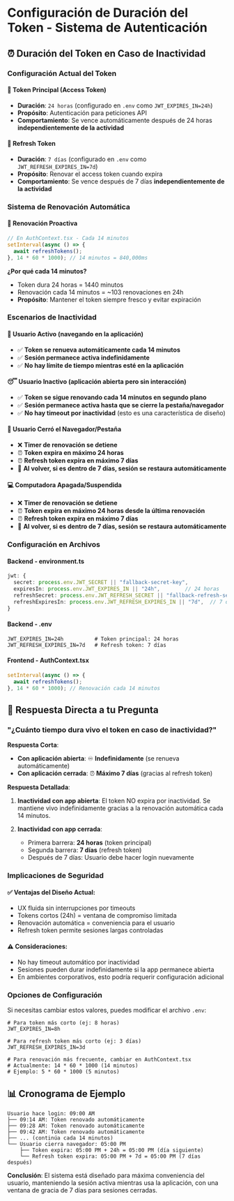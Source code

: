 # Configuración de Duración del Token - Sistema de Autenticación

## ⏰ **Duración del Token en Caso de Inactividad**

### **Configuración Actual del Token**

#### 🔑 **Token Principal (Access Token)**

- **Duración**: `24 horas` (configurado en `.env` como `JWT_EXPIRES_IN=24h`)
- **Propósito**: Autenticación para peticiones API
- **Comportamiento**: Se vence automáticamente después de 24 horas **independientemente de la actividad**

#### 🔄 **Refresh Token**

- **Duración**: `7 días` (configurado en `.env` como `JWT_REFRESH_EXPIRES_IN=7d`)
- **Propósito**: Renovar el access token cuando expira
- **Comportamiento**: Se vence después de 7 días **independientemente de la actividad**

### **Sistema de Renovación Automática**

#### 🤖 **Renovación Proactiva**

```typescript
// En AuthContext.tsx - Cada 14 minutos
setInterval(async () => {
  await refreshTokens();
}, 14 * 60 * 1000); // 14 minutos = 840,000ms
```

**¿Por qué cada 14 minutos?**

- Token dura 24 horas = 1440 minutos
- Renovación cada 14 minutos = ~103 renovaciones en 24h
- **Propósito**: Mantener el token siempre fresco y evitar expiración

### **Escenarios de Inactividad**

#### 📱 **Usuario Activo (navegando en la aplicación)**

- ✅ **Token se renueva automáticamente cada 14 minutos**
- ✅ **Sesión permanece activa indefinidamente**
- ✅ **No hay límite de tiempo mientras esté en la aplicación**

#### 😴 **Usuario Inactivo (aplicación abierta pero sin interacción)**

- ✅ **Token se sigue renovando cada 14 minutos en segundo plano**
- ✅ **Sesión permanece activa hasta que se cierre la pestaña/navegador**
- ✅ **No hay timeout por inactividad** (esto es una característica de diseño)

#### 🚪 **Usuario Cerró el Navegador/Pestaña**

- ❌ **Timer de renovación se detiene**
- ⏰ **Token expira en máximo 24 horas**
- ⏰ **Refresh token expira en máximo 7 días**
- 🔄 **Al volver, si es dentro de 7 días, sesión se restaura automáticamente**

#### 💻 **Computadora Apagada/Suspendida**

- ❌ **Timer de renovación se detiene**
- ⏰ **Token expira en máximo 24 horas desde la última renovación**
- ⏰ **Refresh token expira en máximo 7 días**
- 🔄 **Al volver, si es dentro de 7 días, sesión se restaura automáticamente**

### **Configuración en Archivos**

#### **Backend - environment.ts**

```typescript
jwt: {
  secret: process.env.JWT_SECRET || "fallback-secret-key",
  expiresIn: process.env.JWT_EXPIRES_IN || "24h",        // 24 horas
  refreshSecret: process.env.JWT_REFRESH_SECRET || "fallback-refresh-secret",
  refreshExpiresIn: process.env.JWT_REFRESH_EXPIRES_IN || "7d",  // 7 días
}
```

#### **Backend - .env**

```properties
JWT_EXPIRES_IN=24h          # Token principal: 24 horas
JWT_REFRESH_EXPIRES_IN=7d   # Refresh token: 7 días
```

#### **Frontend - AuthContext.tsx**

```typescript
setInterval(async () => {
  await refreshTokens();
}, 14 * 60 * 1000); // Renovación cada 14 minutos
```

## 🎯 **Respuesta Directa a tu Pregunta**

### **"¿Cuánto tiempo dura vivo el token en caso de inactividad?"**

**Respuesta Corta**:

- **Con aplicación abierta**: ♾️ **Indefinidamente** (se renueva automáticamente)
- **Con aplicación cerrada**: ⏰ **Máximo 7 días** (gracias al refresh token)

**Respuesta Detallada**:

1. **Inactividad con app abierta**: El token NO expira por inactividad. Se mantiene vivo indefinidamente gracias a la renovación automática cada 14 minutos.

2. **Inactividad con app cerrada**:
   - Primera barrera: **24 horas** (token principal)
   - Segunda barrera: **7 días** (refresh token)
   - Después de 7 días: Usuario debe hacer login nuevamente

### **Implicaciones de Seguridad**

#### ✅ **Ventajas del Diseño Actual**:

- UX fluida sin interrupciones por timeouts
- Tokens cortos (24h) = ventana de compromiso limitada
- Renovación automática = conveniencia para el usuario
- Refresh token permite sesiones largas controladas

#### ⚠️ **Consideraciones**:

- No hay timeout automático por inactividad
- Sesiones pueden durar indefinidamente si la app permanece abierta
- En ambientes corporativos, esto podría requerir configuración adicional

### **Opciones de Configuración**

Si necesitas cambiar estos valores, puedes modificar el archivo `.env`:

```properties
# Para token más corto (ej: 8 horas)
JWT_EXPIRES_IN=8h

# Para refresh token más corto (ej: 3 días)
JWT_REFRESH_EXPIRES_IN=3d

# Para renovación más frecuente, cambiar en AuthContext.tsx
# Actualmente: 14 * 60 * 1000 (14 minutos)
# Ejemplo: 5 * 60 * 1000 (5 minutos)
```

## 📊 **Cronograma de Ejemplo**

```
Usuario hace login: 09:00 AM
├── 09:14 AM: Token renovado automáticamente
├── 09:28 AM: Token renovado automáticamente
├── 09:42 AM: Token renovado automáticamente
├── ... (continúa cada 14 minutos)
└── Usuario cierra navegador: 05:00 PM
    ├── Token expira: 05:00 PM + 24h = 05:00 PM (día siguiente)
    └── Refresh token expira: 05:00 PM + 7d = 05:00 PM (7 días después)
```

**Conclusión**: El sistema está diseñado para máxima conveniencia del usuario, manteniendo la sesión activa mientras usa la aplicación, con una ventana de gracia de 7 días para sesiones cerradas.
